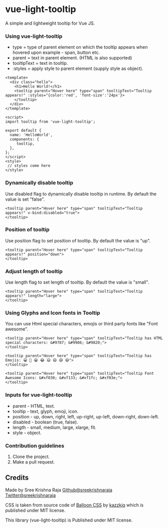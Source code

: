 # vue-light-tooltip
A simple and lightweight tooltip for Vue JS.

### Using vue-light-tooltip
* type = type of parent element on which the tooltip appears when hovered upon example - span, button etc.
* parent = text in parent element. (HTML is also supported)
* tooltipText = text in tooltip.
* :styles = apply style to parent element (supply style as object).

```
<template>
  <div class="hello">
    <h1>Hello World!</h1>
    <tooltip parent="Hover here" type="span" tooltipText="Tooltip appears!" :styles="{color:'red', 'font-size':'24px'}>
    </tooltip>
  </div>
</template>

<script>
import tooltip from 'vue-light-tooltip';

export default {
  name: 'HelloWorld',
  components: {
     tooltip,
  },
};
</script>
<style>
 // styles come here
</style>
```

### Dynamically disable tooltip

Use disabled flag to dynamically disable tooltip in runtime. By default the value is set "false".
```
<tooltip parent="Hover here" type="span" tooltipText="Tooltip appears!" v-bind:disabled="true">
</tooltip>
```

### Position of tooltip

Use position flag to set position of tooltip. By default the value is "up".
```
<tooltip parent="Hover here" type="span" tooltipText="Tooltip appears!" position="down">
</tooltip>
```

### Adjust length of tooltip

Use length flag to set length of tooltip. By default the value is "small".
```
<tooltip parent="Hover here" type="span" tooltipText="Tooltip appears!" length="large">
</tooltip>
```
### Using Glyphs and Icon fonts in Tooltip

You can use Html special characters, emojis or third party fonts like "Font awesome".
```
<tooltip parent="Hover here" type="span" tooltipText="Tooltip has HTML special characters: &#9787; &#9986; &#9820;">
</tooltip>
```
```
<tooltip parent="Hover here" type="span" tooltipText="Tooltip has Emojis: 😀 😬 😁 😂 😃 😄 😅 😆">
</tooltip>
```
```
<tooltip parent="Hover here" type="span" tooltipText="Tooltip Font Awesome Icons: &#xf030; &#xf133; &#xf1fc; &#xf03e;">
</tooltip>
```

### Inputs for vue-light-tooltip

* parent - HTML, text.
* tooltip - text, glyph, emoji, icon.
* position - up, down, right, left, up-right, up-left, down-right, down-left.
* disabled - boolean (true, false).
* length - small, medium, large, xlarge, fit.
* style - object.

### Contribution guidelines

1. Clone the project.
2. Make a pull request.

## Credits

Made by Sree Krishna Raja [Github@sreekrishnaraja](https://github.com/sreekrishnaraja) [Twitter@sreekrishnaraja](https://twitter.com/sreekrishnaraja)

CSS is taken from source code of [Balloon CSS](https://github.com/kazzkiq/balloon.css) by [kazzkiq](https://github.com/kazzkiq) which is published under MIT license.

This library (vue-light-tooltip) is Published under MIT license.
